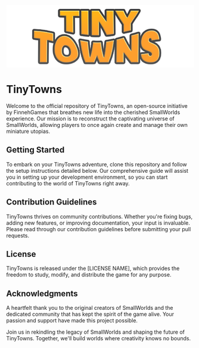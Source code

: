 ![TinyTowns Logo](https://github.com/FinnehGames/Branding/blob/9c46632eaeee0341086584d6f9aac1c1848a4ff0/tinytowns/logo/no-trans/logo600-200.png?raw=true)
# TinyTowns

Welcome to the official repository of TinyTowns, an open-source initiative by FinnehGames that breathes new life into the cherished SmallWorlds experience. Our mission is to reconstruct the captivating universe of SmallWorlds, allowing players to once again create and manage their own miniature utopias.

## Getting Started
To embark on your TinyTowns adventure, clone this repository and follow the setup instructions detailed below. Our comprehensive guide will assist you in setting up your development environment, so you can start contributing to the world of TinyTowns right away.

## Contribution Guidelines
TinyTowns thrives on community contributions. Whether you're fixing bugs, adding new features, or improving documentation, your input is invaluable. Please read through our contribution guidelines before submitting your pull requests.

## License
TinyTowns is released under the [LICENSE NAME], which provides the freedom to study, modify, and distribute the game for any purpose.

## Acknowledgments
A heartfelt thank you to the original creators of SmallWorlds and the dedicated community that has kept the spirit of the game alive. Your passion and support have made this project possible.

Join us in rekindling the legacy of SmallWorlds and shaping the future of TinyTowns. Together, we'll build worlds where creativity knows no bounds.

